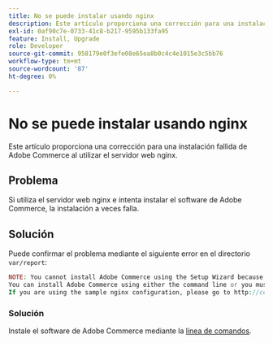 ```yaml
---
title: No se puede instalar usando nginx
description: Este artículo proporciona una corrección para una instalación fallida de Adobe Commerce al utilizar el servidor web nginx.
exl-id: 0af90c7e-0733-41c8-b217-9595b133fa95
feature: Install, Upgrade
role: Developer
source-git-commit: 958179e0f3efe08e65ea8b0c4c4e1015e3c5bb76
workflow-type: tm+mt
source-wordcount: '87'
ht-degree: 0%

---
```


# No se puede instalar usando nginx

Este artículo proporciona una corrección para una instalación fallida de Adobe Commerce al utilizar el servidor web nginx.

## Problema

Si utiliza el servidor web nginx e intenta instalar el software de Adobe Commerce, la instalación a veces falla.

## Solución

Puede confirmar el problema mediante el siguiente error en el directorio `var/report`:

```php
NOTE: You cannot install Adobe Commerce using the Setup Wizard because the Adobe Commerce setup directory cannot be accessed.
You can install Adobe Commerce using either the command line or you must restore access to the following directory: /var/www/html/setup
If you are using the sample nginx configuration, please go to http://ce.mtf03.bcn.magento.com/setup/";i:1;s:641:"#0 /var/www/html/lib/internal/Magento/Framework/App/Http.php(213): Magento\Framework\App\Http->redirectToSetup(Object(Magento\Framework\App\Bootstrap), Object(Exception))
```

### Solución

Instale el software de Adobe Commerce mediante la [línea de comandos](https://devdocs.magento.com/guides/v2.3/install-gde/install/cli/install-cli.html).
